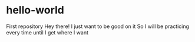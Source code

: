 # hello-world
First repository
Hey there! I just want to be good on it
So I will be practicing every time until I get where I want
